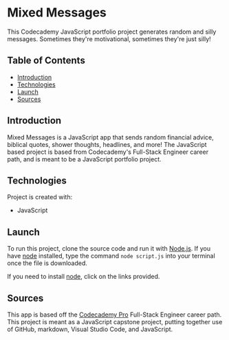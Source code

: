 # Mixed Messages
This Codecademy JavaScript portfolio project generates random and silly messages. Sometimes they're motivational, sometimes they're just silly!

## Table of Contents
- [Introduction](#introduction)
- [Technologies](#technologies)
- [Launch](#launch)
- [Sources](#sources)

## Introduction
Mixed Messages is a JavaScript app that sends random financial advice, biblical quotes, shower thoughts, headlines, and more! The JavaScript based project is based from Codecademy's Full-Stack Engineer career path, and is meant to be a JavaScript portfolio project.

## Technologies
Project is created with: 
- JavaScript

## Launch
To run this project, clone the source code and run it with [Node.js](https://nodejs.org/en/download/). If you have [node](https://nodejs.org/en/download/) installed, type the command `node script.js` into your terminal once the file is downloaded. 

If you need to install [node](https://nodejs.org/en/download/), click on the links provided.

## Sources
This app is based off the [Codecademy Pro](https://www.codecademy.com/) Full-Stack Engineer career path. This project is meant as a JavaScript capstone project, putting together use of GitHub, markdown, Visual Studio Code, and JavaScript.